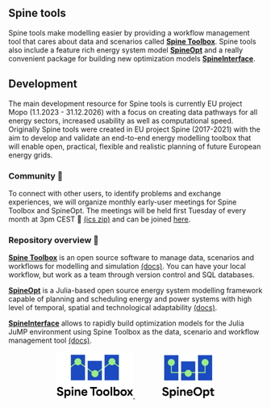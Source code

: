 ## Spine tools

Spine tools make modelling easier by providing a workflow management tool that cares about data and scenarios called [**Spine Toolbox**](https://github.com/Spine-tools/Spine-Toolbox). Spine tools also include a feature rich energy system model [**SpineOpt**](https://github.com/Spine-tools/SpineOpt.jl) and a really convenient package for building new optimization models [**SpineInterface**](https://github.com/Spine-tools/SpineInterface.jl).

## Development

The main development resource for Spine tools is currently EU project Mopo (1.1.2023 - 31.12.2026) with a focus on creating data pathways for all energy sectors, increased usability as well as computational speed. Originally Spine tools were created in EU project Spine (2017-2021) with the aim to develop and validate an end-to-end energy modelling toolbox that will enable open, practical, flexible and realistic planning of future European energy grids.

### Community :speech_balloon:

To connect with other users, to identify problems and exchange experiences, we will organize monthly early-user meetings for Spine Toolbox and SpineOpt. The meetings will be held first Tuesday of every month at 3pm CEST 📆 [(ics zip)](https://github.com/spine-tools/SpineOpt.jl/files/10497817/Spine.Toolbox.and.SpineOpt_.Exchange_.Q.A_.Help.zip) and can be joined [here](https://teams.microsoft.com/l/meetup-join/19%3ameeting_MTA4MTZmMjMtNzk0ZS00ZjFkLWFjZjEtODVhNDc3Yjg5MjBj%40thread.v2/0?context=%7b%22Tid%22%3a%22021f8f00-6328-4916-b79c-b49b9a19a7d6%22%2c%22Oid%22%3a%22f45e2eeb-78d8-4230-903d-49e42a141be3%22%7d).

### Repository overview :file_folder:
[**Spine Toolbox**](https://github.com/Spine-tools/Spine-Toolbox) is an open source software to manage data, scenarios and workflows for modelling and simulation [(docs)](https://spine-toolbox.readthedocs.io/en/latest/?badge=latest#). You can have your local workflow, but work as a team through version control and SQL databases.

[**SpineOpt**](https://github.com/Spine-tools/SpineOpt.jl) is a Julia-based open source energy system modelling framework capable of planning and scheduling energy and power systems with high level of temporal, spatial and technological adaptability [(docs)](https://spine-tools.github.io/SpineOpt.jl/latest/index.html).

[**SpineInterface**](https://github.com/Spine-tools/SpineInterface.jl) allows to rapidly build optimization models for the Julia JuMP environment using Spine Toolbox as the data, scenario and workflow management tool [(docs)](https://spine-tools.github.io/SpineInterface.jl/latest/index.html).

<p float="left" align="middle">
  <a target="_blank" href="https://github.com/Spine-tools/Spine-Toolbox">
    <picture>
      <source media="(prefers-color-scheme: dark)" srcset="/profile/spinetoolbox_logo.svg" width="30%">
      <img alt="Spine Toolbox" src="/profile/spinetoolbox_logo_on_wht.svg" width="30%">
    </picture>
  </a>
  <img hspace="5%"/>
  <a target="_blank" href="https://github.com/spine-tools/SpineOpt.jl">
    <picture>
      <source media="(prefers-color-scheme: dark)" srcset="/profile/spineopt_logo.svg" width="20.4%">
      <img alt="SpineOpt" src="/profile/spineopt_logo_on_wht.svg" width="20.4%">
    </picture>
  </a>
</p>
